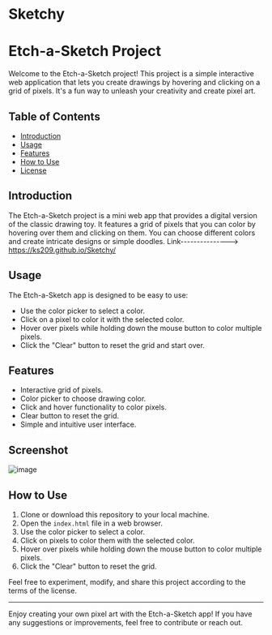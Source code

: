 # Sketchy

# Etch-a-Sketch Project

Welcome to the Etch-a-Sketch project! This project is a simple interactive web application that lets you create drawings by hovering and clicking on a grid of pixels. It's a fun way to unleash your creativity and create pixel art.

## Table of Contents

- [Introduction](#introduction)
- [Usage](#usage)
- [Features](#features)
- [How to Use](#how-to-use)
- [License](#license)

## Introduction

The Etch-a-Sketch project is a mini web app that provides a digital version of the classic drawing toy. It features a grid of pixels that you can color by hovering over them and clicking on them. You can choose different colors and create intricate designs or simple doodles.
Link---------------> https://ks209.github.io/Sketchy/
## Usage

The Etch-a-Sketch app is designed to be easy to use:

- Use the color picker to select a color.
- Click on a pixel to color it with the selected color.
- Hover over pixels while holding down the mouse button to color multiple pixels.
- Click the "Clear" button to reset the grid and start over.

## Features

- Interactive grid of pixels.
- Color picker to choose drawing color.
- Click and hover functionality to color pixels.
- Clear button to reset the grid.
- Simple and intuitive user interface.

## Screenshot

![image](https://github.com/ks209/Sketchy/assets/64371779/e344d3ea-115a-4e12-bef7-4e4e9a8e9670)


## How to Use

1. Clone or download this repository to your local machine.
2. Open the `index.html` file in a web browser.
3. Use the color picker to select a color.
4. Click on pixels to color them with the selected color.
5. Hover over pixels while holding down the mouse button to color multiple pixels.
6. Click the "Clear" button to reset the grid.

Feel free to experiment, modify, and share this project according to the terms of the license.

---

Enjoy creating your own pixel art with the Etch-a-Sketch app! If you have any suggestions or improvements, feel free to contribute or reach out.

